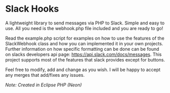 # Slack Hooks
A lightweight library to send messages via PHP to Slack. Simple and easy to use. All you need is the webhook.php file included and you are ready to go!

Read the example.php script for examples on how to use the features of the SlackWebhook class and how you can implemented it in your own projects. Further information on how specific formatting can be done can be found on slacks developers api page: https://api.slack.com/docs/messages. This project supports most of the features that slack provides except for buttons. 

Feel free to modify, add and change as you wish. I will be happy to accept any merges that add/fixes any issues.

_Note: Created in Eclipse PHP (Neon)_

